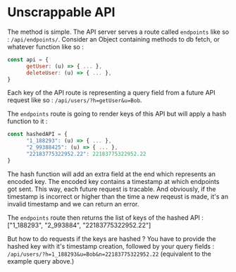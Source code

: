 # Unscrappable API
The method is simple. The API server serves a route called `endpoints` like so : `/api/endpoints/`. Consider an Object containing methods to db fetch, or whatever function like so :

```js
const api = {
      getUser: (u) => { ... },
      deleteUser: (u) => { ... },
}
```

Each key of the API route is representing a query field from a future API request like so : `/api/users/?h=getUser&u=Bob`.

The `endpoints` route is going to render keys of this API but will apply a hash function to it :

```js
const hashedAPI = {
      "1_188293": (u) => { ... },
      "2_99388425": (u) => { ... },
      "22183775322952.22": 22183775322952.22
}
```

The hash function will add an extra field at the end which represents an encoded key. The encoded key contains a timestamp at which endpoints got sent. This way, each future request is tracable. And obviously, if the timestamp is incorrect or higher than the time a new reqeust is made, it's an invalid timestamp and we can return an error.

The `endpoints` route then returns the list of keys of the hashed API : ["1_188293", "2_993884", "22183775322952.22"]

But how to do requests if the keys are hashed ? You have to provide the hashed key with it's timestamp creation, followed by your query fields : `/api/users/?h=1_188293&u=Bob&n=22183775322952.22` (equivalent to the example query above.)

